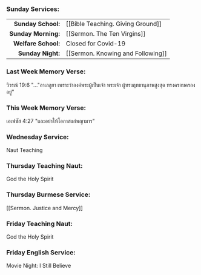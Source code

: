 ### Sunday Services:
| | |
| --:|:-- |
| **Sunday School:**  |  [[Bible Teaching. Giving Ground]]
| **Sunday Morning:** |  [[Sermon. The Ten Virgins]]
| **Welfare School:** |  Closed for Covid-19
| **Sunday Night:**   |  [[Sermon. Knowing and Following]]
### Last Week Memory Verse:
วิวรณ์ 19:6 "..."อาเลลูยา เพราะว่าองค์พระผู้เป็นเจ้า พระเจ้า ผู้ทรงฤทธานุภาพสูงสุด ทรงครอบครองอยู่"
### This Week Memory Verse:
เอเฟซัส 4:27 "และอย่าให้โอกาสแก่พญามาร"
### Wednesday Service:
Naut Teaching
### Thursday Teaching Naut:
God the Holy Spirit
### Thursday Burmese Service:
[[Sermon. Justice and Mercy]]
### Friday Teaching Naut:
God the Holy Spirit
### Friday English Service:
Movie Night: I Still Believe